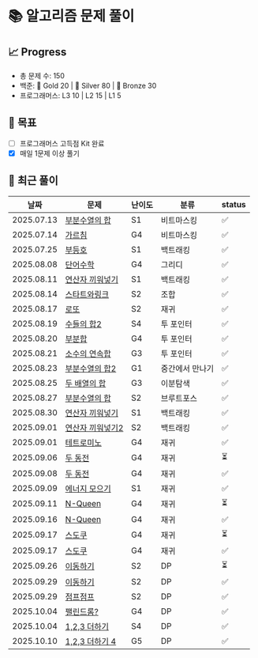 # 📚 알고리즘 문제 풀이

## 📈 Progress
- 총 문제 수: 150
- 백준: 🥇 Gold 20 | 🥈 Silver 80 | 🥉 Bronze 30
- 프로그래머스: L3 10 | L2 15 | L1 5

## 🎯 목표
- [ ] 프로그래머스 고득점 Kit 완료
- [x] 매일 1문제 이상 풀기

## 📝 최근 풀이
| 날짜         | 문제                                                   | 난이도 | 분류       | status |
|------------|------------------------------------------------------|-----|----------|-------|
| 2025.07.13 | [부분수열의 합](https://www.acmicpc.net/problem/14225)     | S1  | 비트마스킹    | ✅     |
| 2025.07.14 | [가르침](https://www.acmicpc.net/problem/1062)          | G4  | 비트마스킹    | ✅     |
| 2025.07.25 | [부등호](https://www.acmicpc.net/problem/2529)          | S1  | 백트래킹     | ✅     |
| 2025.08.08 | [단어수학](https://www.acmicpc.net/problem/1339)         | G4  | 그리디      | ✅     |
| 2025.08.11 | [연산자 끼워넣기](https://www.acmicpc.net/problem/14888)    | S1  | 백트래킹     | ✅     |
| 2025.08.14 | [스타트와링크](https://www.acmicpc.net/problem/14889)      | S2  | 조합       | ✅     |
| 2025.08.17 | [로또](https://www.acmicpc.net/problem/6603)           | S2  | 재귀       | ✅     |
| 2025.08.19 | [수들의 합2](https://www.acmicpc.net/problem/2003)       | S4  | 투 포인터    | ✅     |
| 2025.08.20 | [부분합](https://www.acmicpc.net/problem/1806)          | G4  | 투 포인터    | ✅     |
| 2025.08.21 | [소수의 연속합](https://www.acmicpc.net/problem/1644)      | G3  | 투 포인터    | ✅     |
| 2025.08.23 | [부분수열의 합2](https://www.acmicpc.net/problem/1208)     | G1  | 중간에서 만나기 | ✅     |
| 2025.08.25 | [두 배열의 합](https://www.acmicpc.net/problem/2143)      | G3  | 이분탐색     | ✅     |
| 2025.08.27 | [부분수열의 합](https://www.acmicpc.net/problem/1182)      | S2  | 브루트포스    | ✅     |
| 2025.08.30 | [연산자 끼워넣기](https://www.acmicpc.net/problem/14888)    | S1  | 백트래킹     | ✅     |
| 2025.09.01 | [연산자 끼워넣기2](https://www.acmicpc.net/problem/15658)   | S2  | 백트래킹     | ✅     |
| 2025.09.01 | [테트로미노](https://www.acmicpc.net/problem/14500)       | G4  | 재귀       | ✅     |
| 2025.09.06 | [두 동전](https://www.acmicpc.net/problem/16197)        | G4  | 재귀       | ⏳     |
| 2025.09.08 | [두 동전](https://www.acmicpc.net/problem/16197)        | G4  | 재귀       | ✅     |
| 2025.09.09 | [에너지 모으기](https://www.acmicpc.net/problem/16198)     | S1  | 재귀       | ✅     |
| 2025.09.11 | [N-Queen](https://www.acmicpc.net/problem/9663)      | G4  | 재귀       |   ⏳   |
| 2025.09.16 | [N-Queen](https://www.acmicpc.net/problem/9663)      | G4  | 재귀       |   ✅   |
| 2025.09.17 | [스도쿠](https://www.acmicpc.net/problem/2580)          | G4  | 재귀       |   ⏳   |
| 2025.09.17 | [스도쿠](https://www.acmicpc.net/problem/2580)          | G4  | 재귀       |   ✅   |
| 2025.09.26 | [이동하기](https://www.acmicpc.net/problem/11048)        | S2  | DP        |   ⏳   |
| 2025.09.29 | [이동하기](https://www.acmicpc.net/problem/11048)        | S2  | DP        |   ✅    |
| 2025.09.29 | [점프점프](https://www.acmicpc.net/problem/11060)        | S2  | DP        |   ✅    |
| 2025.10.04 | [팰린드롬?](https://www.acmicpc.net/problem/10942)       | G4  | DP        |   ✅    |
| 2025.10.04 | [1,2,3 더하기](https://www.acmicpc.net/problem/9095)    | S4  | DP        |   ✅    |
| 2025.10.10  | [1,2,3 더하기 4](https://www.acmicpc.net/problem/15989) | G5  | DP        |   ✅    |